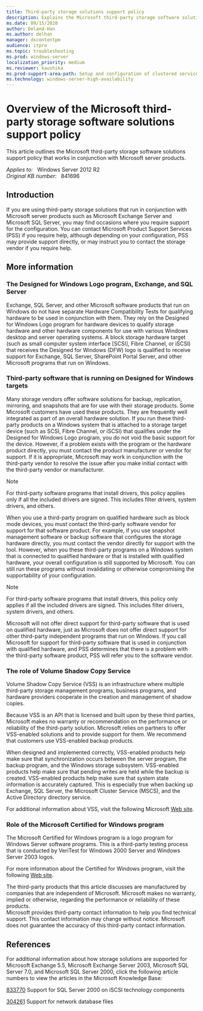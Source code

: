 ```yaml
---
title: Third-party storage solutions support policy
description: Explains the Microsoft third-party storage software solutions support policy that works in conjunction with Microsoft server products.
ms.date: 09/15/2020
author: Deland-Han
ms.author: delhan
manager: dscontentpm
audience: itpro
ms.topic: troubleshooting
ms.prod: windows-server
localization_priority: medium
ms.reviewer: kaushika
ms.prod-support-area-path: Setup and configuration of clustered services and applications
ms.technology: windows-server-high-availability
---
```

# Overview of the Microsoft third-party storage software solutions support policy

This article outlines the Microsoft third-party storage software solutions support policy that works in conjunction with Microsoft server products.

_Applies to:_ &nbsp; Windows Server 2012 R2  
_Original KB number:_ &nbsp; 841696

## Introduction

If you are using third-party storage solutions that run in conjunction with Microsoft server products such as Microsoft Exchange Server and Microsoft SQL Server, you may find occasions where you require support for the configuration. You can contact Microsoft Product Support Services (PSS) if you require help, although depending on your configuration, PSS may provide support directly, or may instruct you to contact the storage vendor if you require help.

## More information

### The Designed for Windows Logo program, Exchange, and SQL Server

Exchange, SQL Server, and other Microsoft software products that run on Windows do not have separate Hardware Compatibility Tests for qualifying hardware to be used in conjunction with them. They rely on the Designed for Windows Logo program for hardware devices to qualify storage hardware and other hardware components for use with various Windows desktop and server operating systems. A block storage hardware target (such as small computer system interface [SCSI], Fibre Channel, or iSCSI) that receives the Designed for Windows (DFW) logo is qualified to receive support for Exchange, SQL Server, SharePoint Portal Server, and other Microsoft programs that run on Windows.

### Third-party software that is running on Designed for Windows targets

Many storage vendors offer software solutions for backup, replication, mirroring, and snapshots that are for use with their storage products. Some Microsoft customers have used these products. They are frequently well integrated as part of an overall hardware solution. If you run these third-party products on a Windows system that is attached to a storage target device (such as SCSI, Fibre Channel, or iSCSI) that qualifies under the Designed for Windows Logo program, you do not void the basic support for the device. However, if a problem exists with the program or the hardware product directly, you must contact the product manufacturer or vendor for support. If it is appropriate, Microsoft may work in conjunction with the third-party vendor to resolve the issue after you make initial contact with the third-party vendor or manufacturer.

> [!NOTE]
> For third-party software programs that install drivers, this policy applies only if all the included drivers are signed. This includes filter drivers, system drivers, and others.

When you use a third-party program on qualified hardware such as block mode devices, you must contact the third-party software vendor for support for that software product. For example, if you use snapshot management software or backup software that configures the storage hardware directly, you must contact the vendor directly for support with the tool. However, when you these third-party programs on a Windows system that is connected to qualified hardware or that is installed with qualified hardware, your overall configuration is still supported by Microsoft. You can still run these programs without invalidating or otherwise compromising the supportability of your configuration.

> [!NOTE]
> For third-party software programs that install drivers, this policy only applies if all the included drivers are signed. This includes filter drivers, system drivers, and others.

Microsoft will not offer direct support for third-party software that is used on qualified hardware, just as Microsoft does not offer direct support for other third-party independent programs that run on Windows. If you call Microsoft for support for third-party software that is used in conjunction with qualified hardware, and PSS determines that there is a problem with the third-party software product, PSS will refer you to the software vendor.

### The role of Volume Shadow Copy Service

Volume Shadow Copy Service (VSS) is an infrastructure where multiple third-party storage management programs, business programs, and hardware providers cooperate in the creation and management of shadow copies.

Because VSS is an API that is licensed and built upon by these third parties, Microsoft makes no warranty or recommendation on the performance or reliability of the third-party solution. Microsoft relies on partners to offer VSS-enabled solutions and to provide support for them. We recommend that customers use VSS-enabled backup products.

When designed and implemented correctly, VSS-enabled products help make sure that synchronization occurs between the server program, the backup program, and the Windows storage subsystem. VSS-enabled products help make sure that pending writes are held while the backup is created. VSS-enabled products help make sure that system state information is accurately captured. This is especially true when backing up Exchange, SQL Server, the Microsoft Cluster Service (MSCS), and the Active Directory directory service.

For additional information about VSS, visit the following Microsoft [Web site](https://www.microsoft.com/windowsserversystem/storage/technologies/vss/default.mspx).

### Role of the Microsoft Certified for Windows program

The Microsoft Certified for Windows program is a logo program for Windows Server software programs. This is a third-party testing process that is conducted by VeriTest for Windows 2000 Server and Windows Server 2003 logos.

For more information about the Certified for Windows program, visit the following [Web site](https://www.microsoft.com/windowsserver2003/partners/isvs/cfwfaq.mspx).

The third-party products that this article discusses are manufactured by companies that are independent of Microsoft. Microsoft makes no warranty, implied or otherwise, regarding the performance or reliability of these products.  
 Microsoft provides third-party contact information to help you find technical support. This contact information may change without notice. Microsoft does not guarantee the accuracy of this third-party contact information.  

## References

For additional information about how storage solutions are supported for Microsoft Exchange 5.5, Microsoft Exchange Server 2003, Microsoft SQL Server 7.0, and Microsoft SQL Server 2000, click the following article numbers to view the articles in the Microsoft Knowledge Base:

[833770](https://support.microsoft.com/help/833770) Support for SQL Server 2000 on iSCSI technology components  

[304261](https://support.microsoft.com/help/304261) Support for network database files
